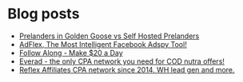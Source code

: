 # Blog posts
<!-- BLOG-POST-LIST:START -->
- [Prelanders in Golden Goose vs Self Hosted Prelanders](https://afflift.com/f/threads/prelanders-in-golden-goose-vs-self-hosted-prelanders.10377/)
- [AdFlex, The Most Intelligent Facebook Adspy Tool!](https://afflift.com/f/threads/adflex-the-most-intelligent-facebook-adspy-tool.9290/)
- [Follow Along - Make $20 a Day](https://afflift.com/f/threads/follow-along-make-20-a-day.10149/)
- [Everad - the only CPA network you need for COD nutra offers!](https://afflift.com/f/threads/everad-the-only-cpa-network-you-need-for-cod-nutra-offers.7700/)
- [Reflex Affiliates CPA network since 2014. WH lead gen and more.](https://afflift.com/f/threads/reflex-affiliates-cpa-network-since-2014-wh-lead-gen-and-more.7190/)
<!-- BLOG-POST-LIST:END -->
